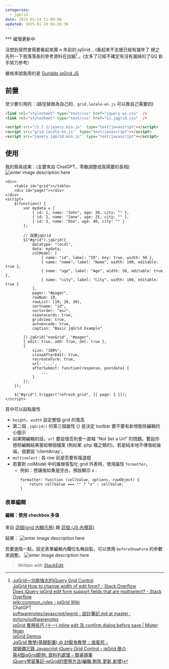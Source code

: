 ```yaml
---
categories:
  - jqGrid
date: 2025-01-14 11:00:08
updated: 2025-01-20 04:26:36
---
```

*** 緩慢更新中

沒想到居然會需要看起來算 n 年前的 jqGrid...
(看起來不支援已經有幾年了
總之先列一下我落落長的參考資料在註腳[^1] 。(太多了已經不確定有沒有漏掉的了QQ  新手努力參考)

嚴格來說我用的是 [Guriddo jqGrid JS](https://www.guriddo.net/documentation/guriddo/javascript/#system-requirements)

## 前置
至少要引用的：(路徑替換為自己的、`grid.locale-en.js` 可以換自己需要的)
```html
<link rel="stylesheet" type="text/css" href="jquery-ui.css"  />
<link rel="stylesheet" type="text/css" href="ui.jqgrid.css"  />

<script src="/1.7.1/jquery.min.js"  type="text/javascript"></script>
<script src="grid.locale-en.js"  type="text/javascript"></script>
<script src="jquery.jqGrid.min.js"  type="text/javascript"></script>
```

## 使用
我的簡易成果：(主要來自 ChatGPT，零散調整成我需要的長相)
![enter image description here](https://blogger.googleusercontent.com/img/a/AVvXsEjGvfk_Jp4hhz9DQLTMaoR_gP1mgLzG1dkFKpvj4c-OqU1p90otrPP5_t2xnms2sacOnfAkztOZ-N72YIAvXQqp1T2hmFgvQNI4-rjC1HcrOkuI23dG9_yXejyazKnEsMchP5YXnL68HcdrjHYwDVWgzm79B_xz9xIP2y9jza8ymQaz6nRh-11LxalfP-s=w640-h391)

```html=
<div>
    <table id="grid"></table>
    <div id="pager"></div>
</div>
<script>
    $(function() {
        var mydata = [
			{ id: 1, name: "John", age: 30, city: "" },
			{ id: 2, name: "Jane", age: 25, city: "" },
			{ id: 3, name: "Doe", age: 40, city: "" }
		];

        // 設置jqGrid
        $("#grid").jqGrid({
            datatype: "local",
            data: mydata,
            colModel: [
	            { name: "id", label: "ID", key: true, width: 50 },
				{ name: "name", label: "Name", width: 100, editable: true },
				{ name: "age", label: "Age", width: 50, editable: true },
				{ name: "city", label: "City", width: 100, editable: true }
			],
            pager: "#pager",
            rowNum: 10,
            rowList: [10, 20, 30],
            sortname: "id",
            sortorder: "asc",
            viewrecords: true,
            gridview: true,
            autoencode: true,
            caption: "Basic jqGrid Example"

        }).jqGrid("navGrid", "#pager", 
        { edit: true, add: true, del: true },
        {
            size: "100%",
            closeAfterEdit: true,
            recreateForm: true,
            url: '...',
            afterSubmit: function(response, postdata) {
                ...
            }
        });
    });

    $("#grid").trigger("refresh_grid", [{ page: 1 }]);
</script>
```

其中可以設點屬性
- `height`、`width` 設定整個 grid 的寬高
- 第二個 `.jqGrid()` 的第三個屬性 {} 是決定 toolbar 要不要有新增刪除編輯的小圖示
- 如果開編輯的話，`url` 要設值否則會一直報 "Not Set a Url" 的問題。要設你想把編輯結果塞給哪個檔案 (例如某 .php 檔之類的)。若是純本地不傳值給後端，值要設 'clientArray'。
- `multiselect` : 各 row 前是否要有複選框
- 若要對 colModel 中的誰做客製化 grid 外表時，使用屬性 `formatter`。
	- 例如：想讓值如果是空白，預設顯示 x :
		```js=
		formatter: function (cellValue, options, rowObject) {
		    return cellValue === "" ? "x" : cellValue;
		}
		```

### 表單編輯
#### 編輯：使用 checkbox 多值
來自 [這個(grid 內顯示用)](https://stackoverflow.com/a/21046993) 跟 [這個 (JS 內撰寫)](https://stackoverflow.com/a/27321972)

結果：
![enter image description here](https://blogger.googleusercontent.com/img/a/AVvXsEh-T5aNPgQTRilKdyvUIXCRV6ORtnZonx5U02Bl73dl19ndMTrQv5_XXAP9HQf-pteFljrZFjBjaSD8b6RLFTunVsK_3_Gyeq8TAZZcbIByl9lCktWcz6x_uNKQ5MQPio8aOH29odah83US6SmgfK1284MjYiJiaNQ4Yk3T_cArKAyMX0RvCoo6BsGE4ow=w649-h324)

若要進階一點，設定表單編輯內欄位名稱自製，可以使用 `beforeShowForm` 的參數來調整。
![enter image description here](https://blogger.googleusercontent.com/img/a/AVvXsEj2o-H5AU4Bq0la100tjwYXPgP4cGWOWiJ6qAprFp-XEYxbzyJ_D3koXRbj1ajEPJ9hblu_0rrmpXkfT_u5qBShpJi5DwGM8Kbmgks5FRvoQa_k1-7VXeOLbGg9cpkaft2saDLBc1slxun4e_9jjeab2pnk407zXbFKyl3Ow1KCleUzUFpZFZjP8m1-Bak=w500-h398)

[^1]: [JqGrid—功能強大的jQuery Grid Control](https://www.cc.ntu.edu.tw/chinese/epaper/0021/20120620_2109.html)  
[JqGrid How to change width of edit form? - Stack Overflow](https://stackoverflow.com/questions/3901306/jqgrid-how-to-change-width-of-edit-form)  
[Does jQuery jqGrid edit form support fields that are multiselect? - Stack Overflow](https://stackoverflow.com/questions/4984886/does-jquery-jqgrid-edit-form-support-fields-that-are-multiselect)  
[wiki:common_rules - jqGrid Wiki](http://www.trirand.com/jqgridwiki/doku.php?id=wiki:common_rules)  
ChatGPT  
[softwarenotes/javascript/jqgrid - 設計筆記.md at master · mrtony/softwarenotes](https://github.com/mrtony/softwarenotes/blob/master/javascript/jqgrid%20-%20%E8%A8%AD%E8%A8%88%E7%AD%86%E8%A8%98.md)  
[jqGrid 實用技巧 (十一) inline edit 及 confirm dialog before save | Mister Ngan](https://www.misterngan.com/1130/jqgrid-%E5%AF%A6%E7%94%A8%E6%8A%80%E5%B7%A7-%E5%8D%81%E4%B8%80-inline-edit-%E5%8F%8A-confirm-dialog-before-save/)  
[jqGrid Demos](http://www.trirand.com/blog/jqgrid/jqgrid.html)  
[JqGrid 教學(基礎配置) @ 討厭鬼教學 :: 痞客邦 ::](https://nerdyworld.pixnet.net/blog/post/24966733)  
[提姆備忘錄 Javascript  jQuery Grid Control - jqGrid 簡介](https://d8890007.blogspot.com/2012/11/javascript-jquery-grid-control-jqgrid.html)  
[第4個jqGrid範例: 資料列處理 – 簡睿隨筆](https://jdev.tw/blog/1640/jqgrid-data-manipulation)  
[jQuery學習筆記&#8211;jqGrid的使用方法(編輯,刪除,更新,新增)](https://topic.alibabacloud.com/tc/a/jquery-learning-notes-how-to-use-jqgrid-edit-delete-update-and-add_8_8_31964283.html)  

> Written with [StackEdit](https://stackedit.io/).